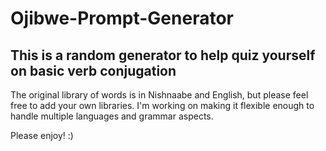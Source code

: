 # Ojibwe-Prompt-Generator
## This is a random generator to help quiz yourself on basic verb conjugation

The original library of words is in Nishnaabe and English, but please feel free to add your own libraries. I'm working on making it flexible enough to handle multiple languages and grammar aspects.

Please enjoy! :)
